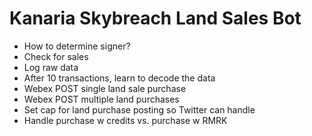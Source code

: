 # Kanaria Skybreach Land Sales Bot

- How to determine signer?
- Check for sales
- Log raw data
- After 10 transactions, learn to decode the data
- Webex POST single land sale purchase
- Webex POST multiple land purchases
- Set cap for land purchase posting so Twitter can handle
- Handle purchase w credits vs. purchase w RMRK
